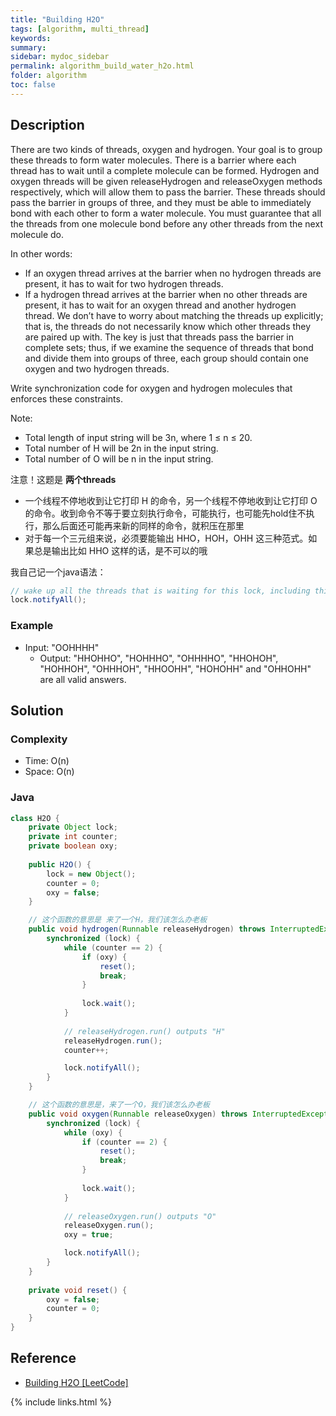 ```yaml
---
title: "Building H2O"
tags: [algorithm, multi_thread]
keywords:
summary:
sidebar: mydoc_sidebar
permalink: algorithm_build_water_h2o.html
folder: algorithm
toc: false
---
```


## Description
There are two kinds of threads, oxygen and hydrogen. Your goal is to group these threads to form water molecules. There is a barrier where each thread has to wait until a complete molecule can be formed. Hydrogen and oxygen threads will be given releaseHydrogen and releaseOxygen methods respectively, which will allow them to pass the barrier. These threads should pass the barrier in groups of three, and they must be able to immediately bond with each other to form a water molecule. You must guarantee that all the threads from one molecule bond before any other threads from the next molecule do.

In other words:
* If an oxygen thread arrives at the barrier when no hydrogen threads are present, it has to wait for two hydrogen threads.
* If a hydrogen thread arrives at the barrier when no other threads are present, it has to wait for an oxygen thread and another hydrogen thread.
We don’t have to worry about matching the threads up explicitly; that is, the threads do not necessarily know which other threads they are paired up with. The key is just that threads pass the barrier in complete sets; thus, if we examine the sequence of threads that bond and divide them into groups of three, each group should contain one oxygen and two hydrogen threads.

Write synchronization code for oxygen and hydrogen molecules that enforces these constraints.

Note:
* Total length of input string will be 3n, where 1 ≤ n ≤ 20.
* Total number of H will be 2n in the input string.
* Total number of O will be n in the input string.

注意！这题是 **两个threads**
* 一个线程不停地收到让它打印 H 的命令，另一个线程不停地收到让它打印 O 的命令。收到命令不等于要立刻执行命令，可能执行，也可能先hold住不执行，那么后面还可能再来新的同样的命令，就积压在那里
* 对于每一个三元组来说，必须要能输出 HHO，HOH，OHH 这三种范式。如果总是输出比如 HHO 这样的话，是不可以的哦

我自己记一个java语法：
```java
// wake up all the threads that is waiting for this lock, including this thread
lock.notifyAll();
```

### Example
* Input: "OOHHHH"
  * Output: "HHOHHO", "HOHHHO", "OHHHHO", "HHOHOH", "HOHHOH", "OHHHOH", "HHOOHH", "HOHOHH" and "OHHOHH" are all valid answers.

## Solution

### Complexity
* Time: O(n)
* Space: O(n)

### Java
```java
class H2O {
    private Object lock;
    private int counter;
    private boolean oxy;
    
    public H2O() {
        lock = new Object();
        counter = 0;
        oxy = false;
    }

    // 这个函数的意思是 来了一个H，我们该怎么办老板
    public void hydrogen(Runnable releaseHydrogen) throws InterruptedException {
		synchronized (lock) {
            while (counter == 2) {
                if (oxy) {
                    reset();
                    break;
                }
                
                lock.wait();
            }
         
            // releaseHydrogen.run() outputs "H"
            releaseHydrogen.run();
            counter++;

            lock.notifyAll();
        }
    }

    // 这个函数的意思是，来了一个O，我们该怎么办老板
    public void oxygen(Runnable releaseOxygen) throws InterruptedException {
        synchronized (lock) {
            while (oxy) {
                if (counter == 2) {
                    reset();
                    break;
                }
                
                lock.wait();
            }
            
            // releaseOxygen.run() outputs "O"
            releaseOxygen.run();
            oxy = true;

            lock.notifyAll();
        }
    }
    
    private void reset() {
        oxy = false;
        counter = 0;
    }
}
```

## Reference
* [Building H2O [LeetCode]](https://leetcode.com/problems/building-h2o/description/)

{% include links.html %}

